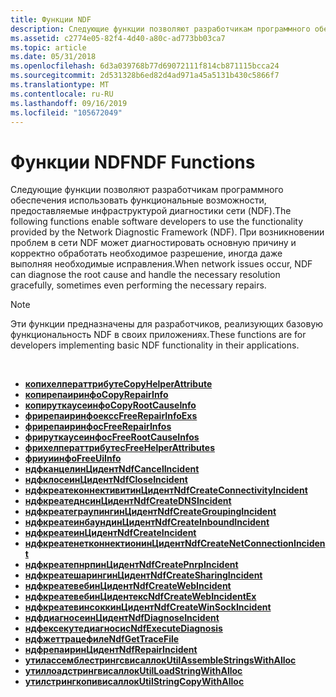 ```yaml
---
title: Функции NDF
description: Следующие функции позволяют разработчикам программного обеспечения использовать функциональные возможности, предоставляемые инфраструктурой диагностики сети (NDF).
ms.assetid: c2774e05-82f4-4d40-a80c-ad773bb03ca7
ms.topic: article
ms.date: 05/31/2018
ms.openlocfilehash: 6d3a039768b77d69072111f814cb871115bcca24
ms.sourcegitcommit: 2d531328b6ed82d4ad971a45a5131b430c5866f7
ms.translationtype: MT
ms.contentlocale: ru-RU
ms.lasthandoff: 09/16/2019
ms.locfileid: "105672049"
---
```

# <a name="ndf-functions"></a><span data-ttu-id="2cc66-103">Функции NDF</span><span class="sxs-lookup"><span data-stu-id="2cc66-103">NDF Functions</span></span>

<span data-ttu-id="2cc66-104">Следующие функции позволяют разработчикам программного обеспечения использовать функциональные возможности, предоставляемые инфраструктурой диагностики сети (NDF).</span><span class="sxs-lookup"><span data-stu-id="2cc66-104">The following functions enable software developers to use the functionality provided by the Network Diagnostic Framework (NDF).</span></span> <span data-ttu-id="2cc66-105">При возникновении проблем в сети NDF может диагностировать основную причину и корректно обработать необходимое разрешение, иногда даже выполняя необходимые исправления.</span><span class="sxs-lookup"><span data-stu-id="2cc66-105">When network issues occur, NDF can diagnose the root cause and handle the necessary resolution gracefully, sometimes even performing the necessary repairs.</span></span>

> [!Note]  
> <span data-ttu-id="2cc66-106">Эти функции предназначены для разработчиков, реализующих базовую функциональность NDF в своих приложениях.</span><span class="sxs-lookup"><span data-stu-id="2cc66-106">These functions are for developers implementing basic NDF functionality in their applications.</span></span>

 

-   [<span data-ttu-id="2cc66-107">**копихелператтрибуте**</span><span class="sxs-lookup"><span data-stu-id="2cc66-107">**CopyHelperAttribute**</span></span>](copyhelperattribute.md)
-   [<span data-ttu-id="2cc66-108">**копирепаиринфо**</span><span class="sxs-lookup"><span data-stu-id="2cc66-108">**CopyRepairInfo**</span></span>](copyrepairinfo.md)
-   [<span data-ttu-id="2cc66-109">**копируткаусеинфо**</span><span class="sxs-lookup"><span data-stu-id="2cc66-109">**CopyRootCauseInfo**</span></span>](copyrootcauseinfo.md)
-   [<span data-ttu-id="2cc66-110">**фрирепаиринфоексс**</span><span class="sxs-lookup"><span data-stu-id="2cc66-110">**FreeRepairInfoExs**</span></span>](freerepairinfoexs.md)
-   [<span data-ttu-id="2cc66-111">**фрирепаиринфос**</span><span class="sxs-lookup"><span data-stu-id="2cc66-111">**FreeRepairInfos**</span></span>](freerepairinfos.md)
-   [<span data-ttu-id="2cc66-112">**фрируткаусеинфос**</span><span class="sxs-lookup"><span data-stu-id="2cc66-112">**FreeRootCauseInfos**</span></span>](freerootcauseinfos.md)
-   [<span data-ttu-id="2cc66-113">**фрихелператтрибутес**</span><span class="sxs-lookup"><span data-stu-id="2cc66-113">**FreeHelperAttributes**</span></span>](freehelperattributes.md)
-   [<span data-ttu-id="2cc66-114">**фриуиинфо**</span><span class="sxs-lookup"><span data-stu-id="2cc66-114">**FreeUiInfo**</span></span>](freeuiinfo.md)
-   [<span data-ttu-id="2cc66-115">**ндфканцелинЦидент**</span><span class="sxs-lookup"><span data-stu-id="2cc66-115">**NdfCancelIncident**</span></span>](/windows/desktop/api/Ndfapi/nf-ndfapi-ndfcancelincident)
-   [<span data-ttu-id="2cc66-116">**ндфклосеинЦидент**</span><span class="sxs-lookup"><span data-stu-id="2cc66-116">**NdfCloseIncident**</span></span>](/windows/desktop/api/Ndfapi/nf-ndfapi-ndfcloseincident)
-   [<span data-ttu-id="2cc66-117">**ндфкреатеконнективитинЦидент**</span><span class="sxs-lookup"><span data-stu-id="2cc66-117">**NdfCreateConnectivityIncident**</span></span>](/windows/desktop/api/Ndfapi/nf-ndfapi-ndfcreateconnectivityincident)
-   [<span data-ttu-id="2cc66-118">**ндфкреатеднсинЦидент**</span><span class="sxs-lookup"><span data-stu-id="2cc66-118">**NdfCreateDNSIncident**</span></span>](/windows/desktop/api/Ndfapi/nf-ndfapi-ndfcreatednsincident)
-   [<span data-ttu-id="2cc66-119">**ндфкреатеграупингинЦидент**</span><span class="sxs-lookup"><span data-stu-id="2cc66-119">**NdfCreateGroupingIncident**</span></span>](/windows/desktop/api/Ndfapi/nf-ndfapi-ndfcreategroupingincident)
-   [<span data-ttu-id="2cc66-120">**ндфкреатеинбаундинЦидент**</span><span class="sxs-lookup"><span data-stu-id="2cc66-120">**NdfCreateInboundIncident**</span></span>](/windows/desktop/api/Ndfapi/nf-ndfapi-ndfcreateinboundincident)
-   [<span data-ttu-id="2cc66-121">**ндфкреатеинЦидент**</span><span class="sxs-lookup"><span data-stu-id="2cc66-121">**NdfCreateIncident**</span></span>](/windows/desktop/api/Ndfapi/nf-ndfapi-ndfcreateincident)
-   [<span data-ttu-id="2cc66-122">**ндфкреатенетконнектионинЦидент**</span><span class="sxs-lookup"><span data-stu-id="2cc66-122">**NdfCreateNetConnectionIncident**</span></span>](/windows/desktop/api/Ndfapi/nf-ndfapi-ndfcreatenetconnectionincident)
-   [<span data-ttu-id="2cc66-123">**ндфкреатепнрпинЦидент**</span><span class="sxs-lookup"><span data-stu-id="2cc66-123">**NdfCreatePnrpIncident**</span></span>](/windows/desktop/api/Ndfapi/nf-ndfapi-ndfcreatepnrpincident)
-   [<span data-ttu-id="2cc66-124">**ндфкреатешарингинЦидент**</span><span class="sxs-lookup"><span data-stu-id="2cc66-124">**NdfCreateSharingIncident**</span></span>](/windows/desktop/api/Ndfapi/nf-ndfapi-ndfcreatesharingincident)
-   [<span data-ttu-id="2cc66-125">**ндфкреатевебинЦидент**</span><span class="sxs-lookup"><span data-stu-id="2cc66-125">**NdfCreateWebIncident**</span></span>](/windows/desktop/api/Ndfapi/nf-ndfapi-ndfcreatewebincident)
-   [<span data-ttu-id="2cc66-126">**ндфкреатевебинЦидентекс**</span><span class="sxs-lookup"><span data-stu-id="2cc66-126">**NdfCreateWebIncidentEx**</span></span>](/windows/desktop/api/Ndfapi/nf-ndfapi-ndfcreatewebincidentex)
-   [<span data-ttu-id="2cc66-127">**ндфкреатевинсоккинЦидент**</span><span class="sxs-lookup"><span data-stu-id="2cc66-127">**NdfCreateWinSockIncident**</span></span>](/windows/desktop/api/Ndfapi/nf-ndfapi-ndfcreatewinsockincident)
-   [<span data-ttu-id="2cc66-128">**ндфдиагносеинЦидент**</span><span class="sxs-lookup"><span data-stu-id="2cc66-128">**NdfDiagnoseIncident**</span></span>](/windows/desktop/api/Ndfapi/nf-ndfapi-ndfdiagnoseincident)
-   [<span data-ttu-id="2cc66-129">**ндфексекутедиагносис**</span><span class="sxs-lookup"><span data-stu-id="2cc66-129">**NdfExecuteDiagnosis**</span></span>](/windows/desktop/api/Ndfapi/nf-ndfapi-ndfexecutediagnosis)
-   [<span data-ttu-id="2cc66-130">**ндфжеттрацефиле**</span><span class="sxs-lookup"><span data-stu-id="2cc66-130">**NdfGetTraceFile**</span></span>](/windows/desktop/api/Ndfapi/nf-ndfapi-ndfgettracefile)
-   [<span data-ttu-id="2cc66-131">**ндфрепаиринЦидент**</span><span class="sxs-lookup"><span data-stu-id="2cc66-131">**NdfRepairIncident**</span></span>](/windows/desktop/api/Ndfapi/nf-ndfapi-ndfrepairincident)
-   [<span data-ttu-id="2cc66-132">**утилассемблестрингсвисаллок**</span><span class="sxs-lookup"><span data-stu-id="2cc66-132">**UtilAssembleStringsWithAlloc**</span></span>](utilassemblestringswithalloc.md)
-   [<span data-ttu-id="2cc66-133">**утиллоадстрингвисаллок**</span><span class="sxs-lookup"><span data-stu-id="2cc66-133">**UtilLoadStringWithAlloc**</span></span>](utilloadstringwithalloc.md)
-   [<span data-ttu-id="2cc66-134">**утилстрингкопивисаллок**</span><span class="sxs-lookup"><span data-stu-id="2cc66-134">**UtilStringCopyWithAlloc**</span></span>](utilstringcopywithalloc.md)

 

 




